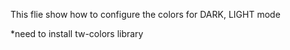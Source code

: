 This flie show how to configure the colors for DARK, LIGHT mode 

*need to install tw-colors library